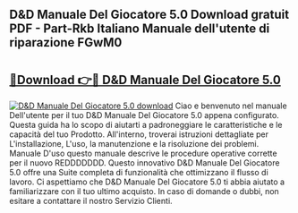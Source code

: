 ## D&D Manuale Del Giocatore 5.0 Download gratuit PDF - Part-Rkb Italiano Manuale dell'utente di riparazione FGwM0

# <h2><a href="http://dfckn5.blite.top/?on=D%26D+Manuale+Del+Giocatore+5.0">🔗Download 👉🔴 D&D Manuale Del Giocatore 5.0</a></h2>

[![D&D Manuale Del Giocatore 5.0 download](https://i.imgur.com/lujVjoI.png)](http://dfckn5.blite.top/?on=D%26D+Manuale+Del+Giocatore+5.0)
Ciao e benvenuto nel manuale Dell'utente per il tuo D&D Manuale Del Giocatore 5.0 appena configurato. Questa guida ha lo scopo di aiutarti a padroneggiare le caratteristiche e le capacità del tuo Prodotto. All'interno, troverai istruzioni dettagliate per L'installazione, L'uso, la manutenzione e la risoluzione dei problemi. Manuale D'uso questo manuale descrive le procedure operative corrette per il nuovo REDDDDDDD. Questo innovativo D&D Manuale Del Giocatore 5.0 offre una Suite completa di funzionalità che ottimizzano il flusso di lavoro. Ci aspettiamo che D&D Manuale Del Giocatore 5.0 ti abbia aiutato a familiarizzare con il tuo ultimo acquisto. In caso di domande o dubbi, non esitare a contattare il nostro Servizio Clienti.
